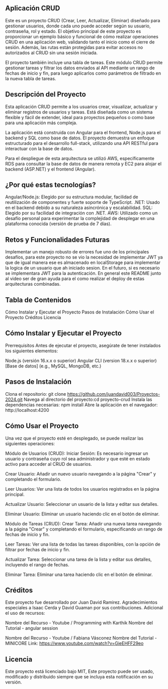 ## Aplicación CRUD
Este es un proyecto CRUD (Crear, Leer, Actualizar, Eliminar) diseñado para gestionar usuarios, donde cada uno puede acceder según su usuario, contraseña, rol y estado. El objetivo principal de este proyecto es proporcionar un ejemplo básico y funcional de cómo realizar operaciones CRUD en una aplicación web, validando tanto el inicio como el cierre de sesión. Además, las rutas están protegidas para evitar accesos no autorizados al CRUD sin una sesión iniciada.

El proyecto también incluye una tabla de tareas. Este módulo CRUD permite gestionar tareas y filtrar los datos enviados al API mediante un rango de fechas de inicio y fin, para luego aplicarlos como parámetros de filtrado en la nueva tabla de tareas.

## Descripción del Proyecto
Esta aplicación CRUD permite a los usuarios crear, visualizar, actualizar y eliminar registros de usuarios y tareas. Está diseñada como un sistema flexible y fácil de extender, ideal para proyectos pequeños o como base para una aplicación más compleja.

La aplicación está construida con Angular para el frontend, Node.js para el backend y SQL como base de datos. El proyecto demuestra un enfoque estructurado para el desarrollo full-stack, utilizando una API RESTful para interactuar con la base de datos.

Para el despliegue de esta arquitectura se utilizó AWS, específicamente RDS para consultar la base de datos de manera remota y EC2 para alojar el backend (ASP.NET) y el frontend (Angular).

## ¿Por qué estas tecnologías?
Angular/Node.js: Elegido por su estructura modular, facilidad de reutilización de componentes y fuerte soporte de TypeScript.
.NET: Usado en el backend debido a su naturaleza asincrónica y escalabilidad.
SQL: Elegido por su facilidad de integración con .NET.
AWS: Utilizado como un desafío personal para experimentar la complejidad de desplegar en una plataforma conocida (versión de prueba de 7 días).

## Retos y Funcionalidades Futuras
Implementar un manejo robusto de errores fue uno de los principales desafíos, para este proyecto no se vio la necesidad de implementar JWT ya que de igual manera ese es almacenado en localStorage para implementar la logica de un usuario que ah iniciado sesion. En el futuro, si es necesario se implementara JWT para la autenticación.
En general este README junto al video ser de gran ayuda para el como realizar el deploy de estas arquitecturas combinadas.

## Tabla de Contenidos
Cómo Instalar y Ejecutar el Proyecto
Pasos de Instalación
Cómo Usar el Proyecto
Créditos
Licencia

## Cómo Instalar y Ejecutar el Proyecto
Prerrequisitos
Antes de ejecutar el proyecto, asegúrate de tener instalados los siguientes elementos:

Node.js (versión 16.x.x o superior)
Angular CLI (version 18.x.x o superior)
[Base de datos] (e.g., MySQL, MongoDB, etc.)

## Pasos de Instalación
Clona el repositorio: git clone https://github.com/juandavid003/Proyectos-2024.git
Navega al directorio del proyecto:cd proyecto-crud
Instala las dependencias necesarias: npm install
Abre la aplicación en el navegador: http://localhost:4200

## Cómo Usar el Proyecto
Una vez que el proyecto esté en desplegado, se puede realizar las siguientes operaciones:

Módulo de Usuarios (CRUD):
Iniciar Sesión: Es necesario ingresar un usuario y contraseña cuyo rol sea administrador y que esté en estado activo para acceder al CRUD de usuarios.

Crear Usuario: Añadir un nuevo usuario navegando a la página "Crear" y completando el formulario.

Leer Usuarios: Ver una lista de todos los usuarios registrados en la página principal.

Actualizar Usuario: Seleccionar un usuario de la lista y editar sus detalles.

Eliminar Usuario: Eliminar un usuario haciendo clic en el botón de eliminar.


Módulo de Tareas (CRUD):
Crear Tarea: Añadir una nueva tarea navegando a la página "Crear" y completando el formulario, especificando un rango de fechas de inicio y fin.

Leer Tareas: Ver una lista de todas las tareas disponibles, con la opción de filtrar por fechas de inicio y fin.

Actualizar Tarea: Seleccionar una tarea de la lista y editar sus detalles, incluyendo el rango de fechas.

Eliminar Tarea: Eliminar una tarea haciendo clic en el botón de eliminar.


## Créditos
Este proyecto fue desarrollado por Juan David Ramirez. Agradecimientos especiales a Isaac Cerda y David Guaman por sus contribuciones.
Adicional el uso de recursos:

Nombre del Recurso - Youtube / Programming with Karthik
Nombre del Tutorial - angular session

Nombre del Recurso - Youtube / Fabiana Vásconez
Nombre del Tutorial - MINICORE
Link: https://www.youtube.com/watch?v=GieEHFF29eo

## Licencia
Este proyecto está licenciado bajo MIT, Este proyecto puede ser usado, modificado y distribuido siempre que se incluya esta notificación en su versión.
